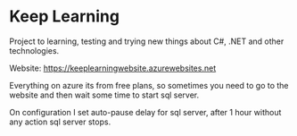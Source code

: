 # Keep Learning

Project to learning, testing and trying new things about C#, .NET and other technologies.

Website: https://keeplearningwebsite.azurewebsites.net

Everything on azure its from free plans, so sometimes you need to go to the website and then wait some time to start sql server.

On configuration I set auto-pause delay for sql server, after 1 hour without any action sql server stops.

